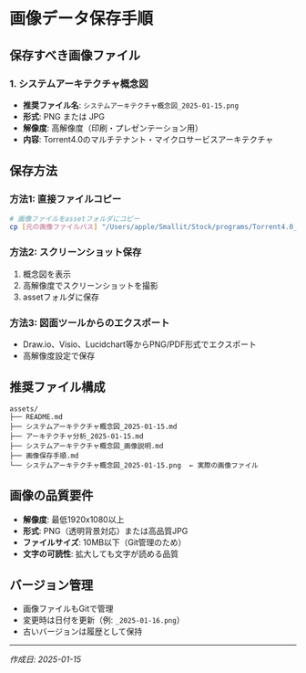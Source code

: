 # 画像データ保存手順

## 保存すべき画像ファイル

### 1. システムアーキテクチャ概念図
- **推奨ファイル名**: `システムアーキテクチャ概念図_2025-01-15.png`
- **形式**: PNG または JPG
- **解像度**: 高解像度（印刷・プレゼンテーション用）
- **内容**: Torrent4.0のマルチテナント・マイクロサービスアーキテクチャ

## 保存方法

### 方法1: 直接ファイルコピー
```bash
# 画像ファイルをassetフォルダにコピー
cp [元の画像ファイルパス] "/Users/apple/Smallit/Stock/programs/Torrent4.0_Development/projects/Torrent4.0/documents/assets/システムアーキテクチャ概念図_2025-01-15.png"
```

### 方法2: スクリーンショット保存
1. 概念図を表示
2. 高解像度でスクリーンショットを撮影
3. assetフォルダに保存

### 方法3: 図面ツールからのエクスポート
- Draw.io、Visio、Lucidchart等からPNG/PDF形式でエクスポート
- 高解像度設定で保存

## 推奨ファイル構成

```
assets/
├── README.md
├── システムアーキテクチャ概念図_2025-01-15.md
├── アーキテクチャ分析_2025-01-15.md
├── システムアーキテクチャ概念図_画像説明.md
├── 画像保存手順.md
└── システムアーキテクチャ概念図_2025-01-15.png  ← 実際の画像ファイル
```

## 画像の品質要件

- **解像度**: 最低1920x1080以上
- **形式**: PNG（透明背景対応）または高品質JPG
- **ファイルサイズ**: 10MB以下（Git管理のため）
- **文字の可読性**: 拡大しても文字が読める品質

## バージョン管理

- 画像ファイルもGitで管理
- 変更時は日付を更新（例: `_2025-01-16.png`）
- 古いバージョンは履歴として保持

---
*作成日: 2025-01-15*

